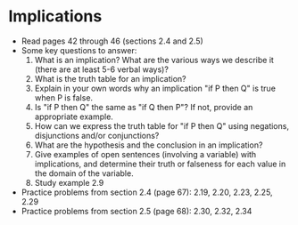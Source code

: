 # Implications

- Read pages 42 through 46 (sections 2.4 and 2.5)
- Some key questions to answer:
    1. What is an implication? What are the various ways we describe it (there are at least 5-6 verbal ways)?
    2. What is the truth table for an implication?
    3. Explain in your own words why an implication "if P then Q" is true when P is false.
    4. Is "if P then Q" the same as "if Q then P"? If not, provide an appropriate example.
    5. How can we express the truth table for "if P then Q" using negations, disjunctions and/or conjunctions?
    6. What are the hypothesis and the conclusion in an implication?
    7. Give examples of open sentences (involving a variable) with implications, and determine their truth or falseness for each value in the domain of the variable.
    8. Study example 2.9
- Practice problems from section 2.4 (page 67): 2.19, 2.20, 2.23, 2.25, 2.29
- Practice problems from section 2.5 (page 68): 2.30, 2.32, 2.34


